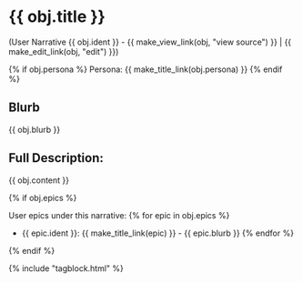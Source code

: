 # {{ obj.title }}
(User Narrative {{ obj.ident }} - {{ make_view_link(obj, "view source") }} | {{ make_edit_link(obj, "edit") }})

{% if obj.persona %}
Persona: {{ make_title_link(obj.persona) }}
{% endif %}

## Blurb

{{ obj.blurb }}

## Full Description:

{{ obj.content }}

{% if obj.epics %}

User epics under this narrative:
{% for epic in obj.epics %}
* {{ epic.ident }}: {{ make_title_link(epic) }} - {{ epic.blurb }}
{% endfor %}

{% endif %}

{% include "tagblock.html" %}
